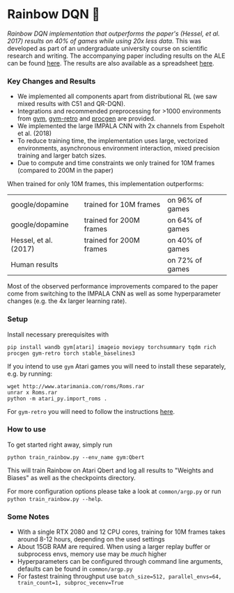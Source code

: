 # Rainbow DQN 🌈

*Rainbow DQN implementation that outperforms the paper's (Hessel, et al. 2017) results on 40% of games while using 20x less data.* This was developed as part of an undergraduate university course on scientific research and writing. The accompanying paper including results on the ALE can be found [here](). The results are also available as a spreadsheet [here](https://docs.google.com/spreadsheets/d/1ncCFIno4o83JmosAwj30XvIfWSIbO5btomfTrzEr4xE).

### Key Changes and Results
- We implemented all components apart from distributional RL (we saw mixed results with C51 and QR-DQN).
- Integrations and recommended preprocessing for >1000 environments from [gym](https://github.com/openai/gym), [gym-retro](https://github.com/openai/retro) and [procgen](https://github.com/openai/procgen) are provided.
- We implemented the large IMPALA CNN with 2x channels from Espeholt et al. (2018)
- To reduce training time, the implementation uses large, vectorized environments, asynchronous environment interaction, mixed precision training and larger batch sizes.
- Due to compute and time constraints we only trained for 10M frames (compared to 200M in the paper)

When trained for only 10M frames, this implementation outperforms:

| | | |
|-----------------------|:-------------------------|:---------------|
| google/dopamine       | trained for 10M frames  | on 96% of games |
| google/dopamine       | trained for 200M frames | on 64% of games |
| Hessel, et al. (2017) | trained for 200M frames | on 40% of games |
| Human results         |                           | on 72% of games |

Most of the observed performance improvements compared to the paper come from switching to the IMPALA CNN as well as some hyperparameter changes (e.g. the 4x larger learning rate).

### Setup

Install necessary prerequisites with

```
pip install wandb gym[atari] imageio moviepy torchsummary tqdm rich procgen gym-retro torch stable_baselines3
```

If you intend to use `gym` Atari games you will need to install these separately, e.g. by running:

```
wget http://www.atarimania.com/roms/Roms.rar 
unrar x Roms.rar
python -m atari_py.import_roms .
```

For `gym-retro` you will need to follow the instructions [here](https://retro.readthedocs.io/en/latest/getting_started.html#importing-roms).

### How to use

To get started right away, simply run

```
python train_rainbow.py --env_name gym:Qbert
```

This will train Rainbow on Atari Qbert and log all results to "Weights and Biases" as well as the checkpoints directory.

For more configuration options please take a look at `common/argp.py` or run `python train_rainbow.py --help`.

### Some Notes
- With a single RTX 2080 and 12 CPU cores, training for 10M frames takes around 8-12 hours, depending on the used settings
- About 15GB RAM are required. When using a larger replay buffer or subprocess envs, memory use may be *much* higher
- Hyperparameters can be configured through command line arguments, defaults can be found in `common/argp.py`
- For fastest training throughput use `batch_size=512, parallel_envs=64, train_count=1, subproc_vecenv=True`
